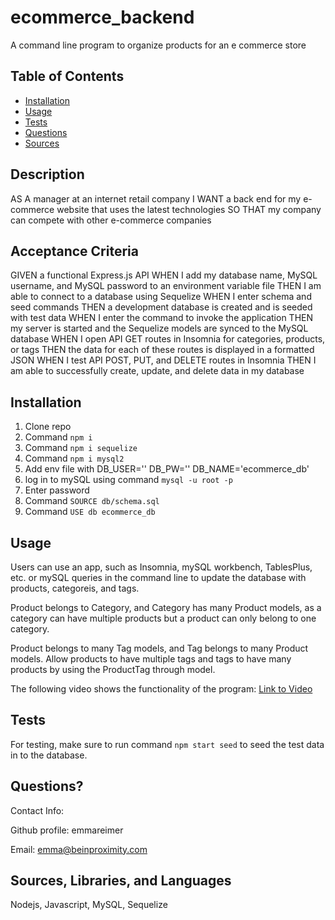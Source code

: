 # ecommerce_backend
A command line program to organize products for an e commerce store

## Table of Contents
- [Installation](#installation)
- [Usage](#usage)
- [Tests](#tests)
- [Questions](#questions)
- [Sources](#sources)

## Description
AS A manager at an internet retail company
I WANT a back end for my e-commerce website that uses the latest technologies
SO THAT my company can compete with other e-commerce companies

## Acceptance Criteria
GIVEN a functional Express.js API
WHEN I add my database name, MySQL username, and MySQL password to an environment variable file
THEN I am able to connect to a database using Sequelize
WHEN I enter schema and seed commands
THEN a development database is created and is seeded with test data
WHEN I enter the command to invoke the application
THEN my server is started and the Sequelize models are synced to the MySQL database
WHEN I open API GET routes in Insomnia for categories, products, or tags
THEN the data for each of these routes is displayed in a formatted JSON
WHEN I test API POST, PUT, and DELETE routes in Insomnia
THEN I am able to successfully create, update, and delete data in my database

## Installation
1. Clone repo
2. Command `npm i`
3. Command `npm i sequelize`
4. Command `npm i mysql2`
5. Add env file with 
        DB_USER=''
        DB_PW=''
        DB_NAME='ecommerce_db'
6. log in to mySQL using command `mysql -u root -p`
7. Enter password
8. Command `SOURCE db/schema.sql`
9. Command `USE db ecommerce_db`

## Usage
Users can use an app, such as Insomnia, mySQL workbench, TablesPlus, etc. or mySQL queries in the command line to update the database with products, categoreis, and tags. 

Product belongs to Category, and Category has many Product models, as a category can have multiple products but a product can only belong to one category.

Product belongs to many Tag models, and Tag belongs to many Product models. Allow products to have multiple tags and tags to have many products by using the ProductTag through model.

The following video shows the functionality of the program:
[Link to Video](https://drive.google.com/file/d/1k17pnJk1FzgqdDTu4jTtshsE4RH3HkeG/view)

## Tests
For testing, make sure to run command `npm start seed` to seed the test data in to the database.

## Questions?

Contact Info:

Github profile: emmareimer

Email: emma@beinproximity.com

## Sources, Libraries, and Languages
Nodejs, Javascript, MySQL, Sequelize

